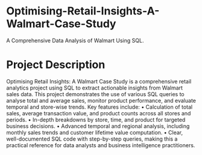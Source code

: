 # Optimising-Retail-Insights-A-Walmart-Case-Study
A Comprehensive Data Analysis of Walmart Using SQL.


# Project Description
Optimising Retail Insights: A Walmart Case Study is a comprehensive retail analytics project using SQL to extract actionable insights from Walmart sales data. 
This project demonstrates the use of various SQL queries to analyse total and average sales, monitor product performance, and evaluate temporal and store-wise trends. Key features include:
	•	Calculation of total sales, average transaction value, and product counts across all stores and periods.
	•	In-depth breakdowns by store, time, and product for targeted business decisions.
	•	Advanced temporal and regional analysis, including monthly sales trends and customer lifetime value computation.
	•	Clear, well-documented SQL code with step-by-step queries, making this a practical reference for data analysts and business intelligence practitioners.
